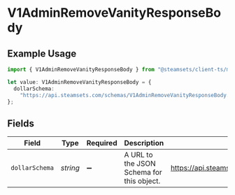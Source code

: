 # V1AdminRemoveVanityResponseBody

## Example Usage

```typescript
import { V1AdminRemoveVanityResponseBody } from "@steamsets/client-ts/models/components";

let value: V1AdminRemoveVanityResponseBody = {
  dollarSchema:
    "https://api.steamsets.com/schemas/V1AdminRemoveVanityResponseBody.json",
};
```

## Fields

| Field                                                                  | Type                                                                   | Required                                                               | Description                                                            | Example                                                                |
| ---------------------------------------------------------------------- | ---------------------------------------------------------------------- | ---------------------------------------------------------------------- | ---------------------------------------------------------------------- | ---------------------------------------------------------------------- |
| `dollarSchema`                                                         | *string*                                                               | :heavy_minus_sign:                                                     | A URL to the JSON Schema for this object.                              | https://api.steamsets.com/schemas/V1AdminRemoveVanityResponseBody.json |